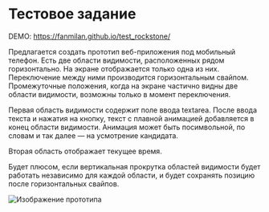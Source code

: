 <h1>Тестовое задание</h1>

DEMO: https://fanmilan.github.io/test_rockstone/



<p>Предлагается создать прототип веб-приложения под мобильный телефон. Есть
две области видимости, расположенных рядом горизонтально. На экране отображается
только одна из них. Переключение между ними производится горизонтальным свайпом.
Промежуточные положения, когда на экране частично видны две области видимости,
возможны только в момент переключения.</p>
<p>Первая область видимости содержит поле ввода textarea. После ввода текста и
нажатия на кнопку, текст с плавной анимацией добавляется в конец области
видимости. Анимация может быть посимвольной, по словам и так далее — на
усмотрение кандидата.</p>
<p>Вторая область отображает текущее время.</p>
<p>Будет плюсом, если вертикальная прокрутка областей видимости будет работать
независимо для каждой области, и будет сохранять позицию после горизонтальных
свайпов.</p>
<img src='https://user-images.githubusercontent.com/10272661/116717694-39accf00-a9ea-11eb-9a08-259ffc9a94dd.png' alt='Изображение прототипа'/>

